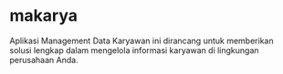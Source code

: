 # makarya
Aplikasi Management Data Karyawan ini dirancang untuk memberikan solusi lengkap dalam mengelola informasi karyawan di lingkungan perusahaan Anda.
